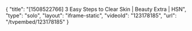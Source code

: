 {
    "title": "[1508522766] 3 Easy Steps to Clear Skin | Beauty Extra | HSN",
    "type": "solo",
    "layout": "iframe-static",
    "videoId": "123178185",
    "url": "\/tvpembed\/123178185"
}